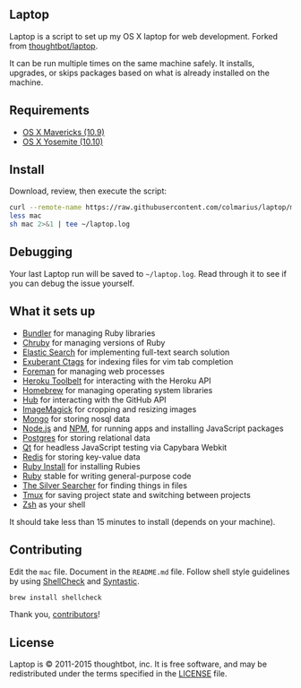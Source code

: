 ## Laptop

Laptop is a script to set up my OS X laptop for web development. Forked from [thoughtbot/laptop](https://github.com/thoughtbot/laptop).

It can be run multiple times on the same machine safely.
It installs, upgrades, or skips packages based on what is already installed on the machine.

## Requirements

* [OS X Mavericks (10.9)](https://itunes.apple.com/us/app/os-x-mavericks/id675248567)
* [OS X Yosemite (10.10)](https://www.apple.com/osx/)

## Install

Download, review, then execute the script:

```sh
curl --remote-name https://raw.githubusercontent.com/colmarius/laptop/master/mac
less mac
sh mac 2>&1 | tee ~/laptop.log
```

## Debugging

Your last Laptop run will be saved to `~/laptop.log`. Read through it to see if
you can debug the issue yourself.

## What it sets up

* [Bundler] for managing Ruby libraries
* [Chruby] for managing versions of Ruby
* [Elastic Search] for implementing full-text search solution
* [Exuberant Ctags] for indexing files for vim tab completion
* [Foreman] for managing web processes
* [Heroku Toolbelt] for interacting with the Heroku API
* [Homebrew] for managing operating system libraries
* [Hub] for interacting with the GitHub API
* [ImageMagick] for cropping and resizing images
* [Mongo] for storing nosql data
* [Node.js] and [NPM], for running apps and installing JavaScript packages
* [Postgres] for storing relational data
* [Qt] for headless JavaScript testing via Capybara Webkit
* [Redis] for storing key-value data
* [Ruby Install] for installing Rubies
* [Ruby] stable for writing general-purpose code
* [The Silver Searcher] for finding things in files
* [Tmux] for saving project state and switching between projects
* [Zsh] as your shell

[Bundler]: http://bundler.io/
[Chruby]: https://github.com/postmodern/chruby
[Elastic Search]: https://www.elastic.co/
[Exuberant Ctags]: http://ctags.sourceforge.net/
[Foreman]: https://github.com/ddollar/foreman
[Heroku Toolbelt]: https://toolbelt.heroku.com/
[Homebrew]: http://brew.sh/
[Hub]: https://github.com/github/hub
[ImageMagick]: http://www.imagemagick.org/
[Mongo]: https://www.mongodb.org/
[Node.js]: http://nodejs.org/
[NPM]: https://www.npmjs.org/
[Postgres]: http://www.postgresql.org/
[Qt]: http://qt-project.org/
[Redis]: http://redis.io/
[Ruby Install]: https://github.com/postmodern/ruby-install
[Ruby]: https://www.ruby-lang.org/en/
[The Silver Searcher]: https://github.com/ggreer/the_silver_searcher
[Tmux]: http://tmux.sourceforge.net/
[Zsh]: http://www.zsh.org/

It should take less than 15 minutes to install (depends on your machine).

## Contributing

Edit the `mac` file.
Document in the `README.md` file.
Follow shell style guidelines by using [ShellCheck] and [Syntastic].

```sh
brew install shellcheck
```

[ShellCheck]: http://www.shellcheck.net/about.html
[Syntastic]: https://github.com/scrooloose/syntastic

Thank you, [contributors]!

[contributors]: https://github.com/thoughtbot/laptop/graphs/contributors

## License

Laptop is © 2011-2015 thoughtbot, inc.
It is free software,
and may be redistributed under the terms specified in the [LICENSE] file.

[LICENSE]: LICENSE
